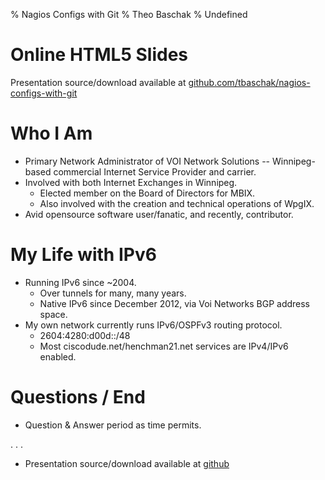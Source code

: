 % Nagios Configs with Git
% Theo Baschak
% Undefined


# Online HTML5 Slides

Presentation source/download available at [github.com/tbaschak/nagios-configs-with-git](https://github.com/tbaschak/nagios-configs-with-git)

# Who I Am

*	Primary Network Administrator of VOI Network Solutions -- Winnipeg-based commercial Internet Service Provider and carrier.
*	Involved with both Internet Exchanges in Winnipeg.
	*	Elected member on the Board of Directors for MBIX.
	*	Also involved with the creation and technical operations of WpgIX.
*	Avid opensource software user/fanatic, and recently, contributor.

# My Life with IPv6

*	Running IPv6 since ~2004.
	*	Over tunnels for many, many years.
	*	Native IPv6 since December 2012, via Voi Networks BGP address space.
*	My own network currently runs IPv6/OSPFv3 routing protocol.
	*	2604:4280:d00d::/48
	*	Most ciscodude.net/henchman21.net services are IPv4/IPv6 enabled.



# Questions / End

*	Question & Answer period as time permits.

. . .

*	Presentation source/download available at [github](https://github.com/tbaschak/nagios-configs-with-git)
